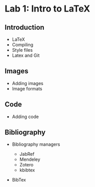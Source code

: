 # Lab 1: Intro to LaTeX

## Introduction

  - LaTeX
  - Compiling
  - Style files
  - Latex and Git
  
## Images

  - Adding images
  - Image formats
  
##  Code

  - Adding code

##  Bibliography

  - Bibliography managers
    -   JabRef
    -   Mendeley
    -   Zotero
    -   kbibtex
    
  - BibTex
